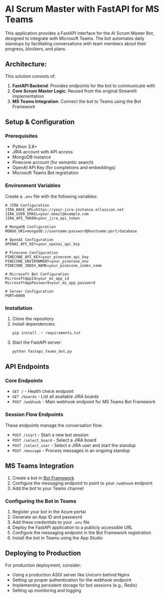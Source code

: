 # AI Scrum Master with FastAPI for MS Teams

This application provides a FastAPI interface for the AI Scrum Master Bot, designed to integrate with Microsoft Teams. The bot automates daily standups by facilitating conversations with team members about their progress, blockers, and plans.

## Architecture:  

This solution consists of:

1. **FastAPI Backend**: Provides endpoints for the bot to communicate with
2. **Core Scrum Master Logic**: Reused from the original Streamlit implementation
3. **MS Teams Integration**: Connect the bot to Teams using the Bot Framework

## Setup & Configuration

### Prerequisites

- Python 3.8+
- JIRA account with API access
- MongoDB instance
- Pinecone account (for semantic search)
- OpenAI API Key (for completions and embeddings)
- Microsoft Teams Bot registration

### Environment Variables

Create a `.env` file with the following variables:

```
# JIRA Configuration
JIRA_BASE_URL=https://your-jira-instance.atlassian.net
JIRA_USER_EMAIL=your.email@example.com
JIRA_API_TOKEN=your_jira_api_token

# MongoDB Configuration
MONGO_URI=mongodb://username:password@hostname:port/database

# OpenAI Configuration
OPENAI_API_KEY=your_openai_api_key

# Pinecone Configuration
PINECONE_API_KEY=your_pinecone_api_key
PINECONE_ENVIRONMENT=your_pinecone_env
PINECONE_INDEX_NAME=your_pinecone_index_name

# Microsoft Bot Configuration
MicrosoftAppId=your_ms_app_id
MicrosoftAppPassword=your_ms_app_password

# Server Configuration
PORT=8000
```

### Installation

1. Clone the repository
2. Install dependencies:
   ```bash
   pip install -r requirements.txt
   ```
3. Start the FastAPI server:
   ```bash
   python fastapi_teams_bot.py
   ```

## API Endpoints

### Core Endpoints

- `GET /` - Health check endpoint
- `GET /boards` - List all available JIRA boards
- `POST /webhook` - Main webhook endpoint for MS Teams Bot Framework

### Session Flow Endpoints

These endpoints manage the conversation flow:

- `POST /start` - Start a new bot session
- `POST /select_board` - Select a JIRA board
- `POST /select_user` - Select a JIRA user and start the standup
- `POST /message` - Process messages in an ongoing standup

## MS Teams Integration

1. Create a bot in [Bot Framework](https://dev.botframework.com/)
2. Configure the messaging endpoint to point to your `/webhook` endpoint
3. Add the bot to your Teams channel

### Configuring the Bot in Teams

1. Register your bot in the Azure portal
2. Generate an App ID and password
3. Add these credentials to your `.env` file
4. Deploy the FastAPI application to a publicly accessible URL
5. Configure the messaging endpoint in the Bot Framework registration
6. Install the bot in Teams using the App Studio

## Deploying to Production

For production deployment, consider:

- Using a production ASGI server like Uvicorn behind Nginx
- Setting up proper authentication for the webhook endpoint
- Implementing persistent storage for bot sessions (e.g., Redis)
- Setting up monitoring and logging
